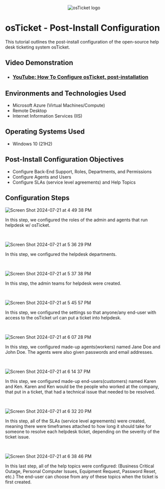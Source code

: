 <p align="center">
<img src="https://i.imgur.com/Clzj7Xs.png" alt="osTicket logo"/>
</p>

<h1>osTicket - Post-Install Configuration</h1>
This tutorial outlines the post-install configuration of the open-source help desk ticketing system osTicket.<br />


<h2>Video Demonstration</h2>

- ### [YouTube: How To Configure osTicket, post-installation](https://www.youtube.com/watch?v=-EmyLjyfl2U)

<h2>Environments and Technologies Used</h2>

- Microsoft Azure (Virtual Machines/Compute)
- Remote Desktop
- Internet Information Services (IIS)

<h2>Operating Systems Used </h2>

- Windows 10</b> (21H2)

<h2>Post-Install Configuration Objectives</h2>

- Configure Back-End Support, Roles, Departments, and Permissions
- Configure Agents and Users
- Configure SLAs (service level agreements) and Help Topics


<h2>Configuration Steps</h2>

<p>
  
![Screen Shot 2024-07-21 at 4 49 38 PM](https://github.com/user-attachments/assets/4fae649a-5f43-4f31-bc88-cbed1d530dda)

</p>
<p>
In this step, we configured the roles of the admin and agents that run helpdesk w/ osTicket.
</p>
<br />



<p>
  
![Screen Shot 2024-07-21 at 5 36 29 PM](https://github.com/user-attachments/assets/0472435e-9bd5-4375-9bae-65a502b7ff6a)

</p>
<p>
In this step, we configured the helpdesk departments.
</p>
<br />



<p>
  
![Screen Shot 2024-07-21 at 5 37 38 PM](https://github.com/user-attachments/assets/108b6ffe-8b32-4580-91c3-336564d228fe)

</p>
<p>
In this step, the admin teams for helpdesk were created.
</p>
<br />




<p>
  
![Screen Shot 2024-07-21 at 5 45 57 PM](https://github.com/user-attachments/assets/0678a146-02cb-443a-9531-828a0ba05516)

</p>
<p>
In this step, we configured the settings so that anyone/any end-user with access to the osTicket url can put a ticket into helpdesk.
</p>
<br />




<p>

![Screen Shot 2024-07-21 at 6 07 28 PM](https://github.com/user-attachments/assets/0ed84233-69d5-4924-b3ea-e57a6b802133)

</p>
<p>
In this step, we configured made-up agents(workers) named Jane Doe and John Doe.  The agents were also given passwords and email addresses.
</p>
<br />




<p>

![Screen Shot 2024-07-21 at 6 14 37 PM](https://github.com/user-attachments/assets/c481fed8-69cb-4cc3-9a92-15c18257ff65)

</p>
<p>
In this step, we configured made-up end-users(customers) named Karen and Ken.  Karen and Ken would be the people who worked at the company, that put in a ticket, that had a technical issue that needed to be resolved.
</p>
<br />



<p>
  
![Screen Shot 2024-07-21 at 6 32 20 PM](https://github.com/user-attachments/assets/677709f6-6860-46a5-97ce-790ef0ca5a0f)

</p>
<p>
In this step, all of the SLAs (service level agreements) were created, meaning there were timeframes attached to how long it should take for someone to resolve each helpdesk ticket, depending on the severity of the ticket issue.
</p>
<br />




<p>
  
![Screen Shot 2024-07-21 at 6 38 46 PM](https://github.com/user-attachments/assets/c55e8145-6e56-458f-9098-d43929343785)

</p>
<p>
In this last step, all of the help topics were configured: (Business Critical Outage, Personal Computer Issues, Equipment Request, Password Reset, etc.)  The end-user can choose from any of these topics when the ticket is first created.
</p>
<br />
